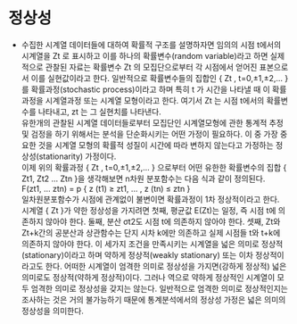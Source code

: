 # 정상성
- 수집한 시계열 데이터들에 대하여 확률적 구조를 설명하자면 임의의 시점 t에서의 시계열을 Zt 로 표시하고 이를 하나의 확률변수(random variable)라고 하면 실제적으로 관찰된 자료는 확률변수 Zt 의 모집단으로부터 각 시점에서 얻어진 표본으로서 이를 실현값이라고 한다.    일반적으로 확률변수들의 집합인 { Zt , t=0,±1,±2,… }를 확률과정(stochastic process)이라고 하며 특히 t 가 시간을 나타낼 때 이 확률과정을 시계열과정 또는 시계열 모형이라고 한다.    여기서 Zt 는 시점 t에서의 확률변수를 나타내고, zt 는 그 실현치를 나타낸다.   
유한개의 관찰된 시계열 데이터들로부터 모집단인 시계열모형에 관한 통계적 추정 및 검정을 하기 위해서는 분석을 단순화시키는 어떤 가정이 필요하다.    이 중 가장 중요한 것을 시계열 모형의 확률적 성질이 시간에 따라 변하지 않는다고 가정하는 정상성(stationarity) 가정이다.   
이제 위의 확률과정 { Zt , t=0,±1,±2,… } 으로부터 어떤 유한한 확률변수의 집합 { Zt1, Zt2 … Ztn }을 생각해보면 n차원 분포함수는 다음 식과 같이 정의된다.   
F(zt1, … ztn) = p { z (t1) ≥ zt1,  … , z (tn) ≤ ztn }   
일차원분포함수가 시점에 관계없이 불변이면 확률과정이 1차 정상적이라고 한다.   
시계열 { Zt }가 약한 정상성을 가지려면   첫째, 평균값 E(Zt)는 일정, 즉 시점 t에 의존하지 않아야 한다.   둘째, 분산 σt2도 시점 t에 의존하지 않아야 한다.   셋째, Zt와 Zt+k간의 공분산과 상관함수는 단지 시차 k에만 의존하고 실제 시점들 t와 t+k에 의존하지 않아야 한다.   이 세가지 조건을 만족시키는 시계열을 넓은 의미로 정상적(stationary)이라고 하며 약하게 정상적(weakly stationary) 또는 이차 정상적이라고도 한다.    어떠한 시계열이 엄격한 의미로 정상성을 가지면(강하게 정상적) 넓은 의미로도 정상적(약하게 정상적)이다.    그러나 역으로 약하게 정상적인 시계열이 모두 엄격한 의미로 정상성을 갖지는 않는다.   일반적으로 엄격한 의미로 정상적인지는 조사하는 것은 거의 불가능하기 때문에 통계분석에서의 정상성 가정은 넓은 의미의 정상성을 의미한다.
